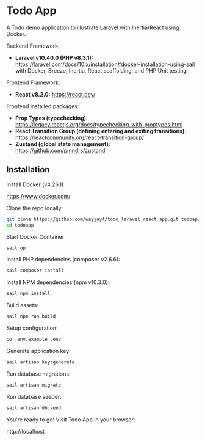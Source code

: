# Todo App

A Todo demo application to illustrate Laravel with Inertia/React using Docker.

Backend Framework:
- **Laravel v10.40.0 (PHP v8.3.1):** https://laravel.com/docs/10.x/installation#docker-installation-using-sail
with Docker, Breeze, Inertia, React scaffolding, and PHP Unit testing

Frontend Framework:
- **React v8.2.0:** https://react.dev/

Frontend installed packages:
- **Prop Types (typechecking):** https://legacy.reactjs.org/docs/typechecking-with-proptypes.html
- **React Transition Group (defining entering and exiting transitions):** https://reactcommunity.org/react-transition-group/
- **Zustand (global state management):** https://github.com/pmndrs/zustand

## Installation

Install Docker (v4.26.1)

https://www.docker.com/

Clone the repo locally:

```sh
git clone https://github.com/wayjay4/todo_laravel_react_app.git todoapp
cd todoapp
```

Start Docker Container

```sh
sail up
```

Install PHP dependencies (composer v2.6.6):

```sh
sail composer install
```

Install NPM dependencies (npm v10.3.0):

```sh
sail npm install
```

Build assets:

```sh
sail npm run build
```

Setup configuration:

```sh
cp .env.example .env
```

Generate application key:

```sh
sail artisan key:generate
```

Run database migrations:

```sh
sail artisan migrate
```

Run database seeder:

```sh
sail artisan db:seed
```

You're ready to go! Visit Todo App in your browser:

http://localhost

